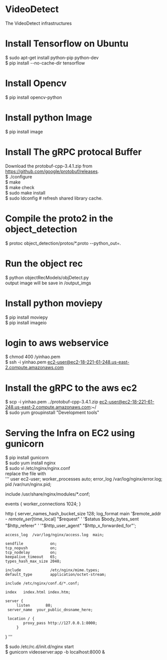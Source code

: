 # VideoDetect
The VideoDetect infrastructures

# Install Tensorflow on Ubuntu
$ sudo apt-get install python-pip python-dev <br />
$ pip install --no-cache-dir tensorflow <br />

# Install Opencv
$ pip install opencv-python <br />

# Install python Image
$ pip install image <br />

# Install The gRPC protocal Buffer
Download the protobuf-cpp-3.4.1.zip from https://github.com/google/protobuf/releases. <br />
$ ./configure <br />
$ make <br />
$ make check <br />
$ sudo make install <br />
$ sudo ldconfig # refresh shared library cache. <br />

# Compile the proto2 in the object_detection
$ protoc object_detection/protos/*.proto --python_out=. <br />

# Run the object rec
$ python objectRecModels/objDetect.py <br />
output image will be save in /output_imgs <br />

# Install python moviepy
$ pip install moviepy  <br />
$ pip install imageio  <br />

# login to aws webservice
$ chmod 400 /yinhao.pem  <br />
$ ssh -i yinhao.pem ec2-user@ec2-18-221-61-248.us-east-2.compute.amazonaws.com  <br />

# Install the gRPC to the aws ec2
$ scp -i yinhao.pem ../protobuf-cpp-3.4.1.zip ec2-user@ec2-18-221-61-248.us-east-2.compute.amazonaws.com:~/  <br />
$ sudo yum groupinstall "Development tools"  <br />

# Serving the Infra on EC2 using gunicorn <br />
$ pip install gunicorn <br />
$ sudo yum install nginx <br />
$ sudo vi /etc/nginx/nginx.conf <br />
 replace the file with <br />
 '''
user ec2-user;
worker_processes auto;
error_log /var/log/nginx/error.log;
pid /var/run/nginx.pid;

include /usr/share/nginx/modules/*.conf;

events {
    worker_connections 1024;
}

http {
    server_names_hash_bucket_size 128;
    log_format  main  '$remote_addr - $remote_user [$time_local] "$request" '
                      '$status $body_bytes_sent "$http_referer" '
                      '"$http_user_agent" "$http_x_forwarded_for"';

    access_log  /var/log/nginx/access.log  main;

    sendfile            on;
    tcp_nopush          on;
    tcp_nodelay         on;
    keepalive_timeout   65;
    types_hash_max_size 2048;

    include             /etc/nginx/mime.types;
    default_type        application/octet-stream;

    include /etc/nginx/conf.d/*.conf;

    index   index.html index.htm;

    server {
         listen       80;
   	 server_name  your_public_dnsname_here;

   	 location / {
        	proxy_pass http://127.0.0.1:8000;
    	 }	
}
 '''

$ sudo /etc/rc.d/init.d/nginx start <br />
$ gunicorn videoserver:app -b localhost:8000 & <br />


